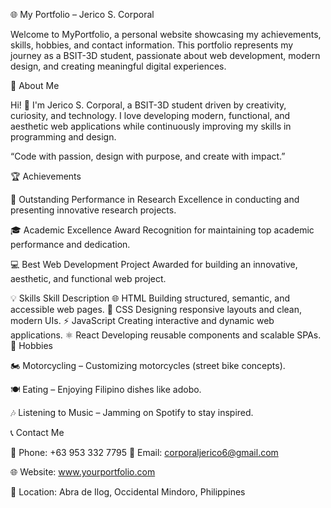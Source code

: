 🌐 My Portfolio – Jerico S. Corporal

Welcome to MyPortfolio, a personal website showcasing my achievements, skills, hobbies, and contact information.
This portfolio represents my journey as a BSIT-3D student, passionate about web development, modern design, and creating meaningful digital experiences.

🚀 About Me

Hi! 👋 I'm Jerico S. Corporal, a BSIT-3D student driven by creativity, curiosity, and technology.
I love developing modern, functional, and aesthetic web applications while continuously improving my skills in programming and design.

“Code with passion, design with purpose, and create with impact.”

🏆 Achievements

🧠 Outstanding Performance in Research
Excellence in conducting and presenting innovative research projects.

🎓 Academic Excellence Award
Recognition for maintaining top academic performance and dedication.

💻 Best Web Development Project
Awarded for building an innovative, aesthetic, and functional web project.

💡 Skills
Skill	Description
🌐 HTML	Building structured, semantic, and accessible web pages.
🎨 CSS	Designing responsive layouts and clean, modern UIs.
⚡ JavaScript	Creating interactive and dynamic web applications.
⚛️ React	Developing reusable components and scalable SPAs.
🎯 Hobbies

🏍️ Motorcycling – Customizing motorcycles (street bike concepts).

🍽️ Eating – Enjoying Filipino dishes like adobo.

🎶 Listening to Music – Jamming on Spotify to stay inspired.

📞 Contact Me

📱 Phone: +63 953 332 7795
📧 Email: corporaljerico6@gmail.com

🌐 Website: www.yourportfolio.com

📍 Location: Abra de Ilog, Occidental Mindoro, Philippines
